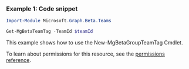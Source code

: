 ### Example 1: Code snippet

```powershell
Import-Module Microsoft.Graph.Beta.Teams

Get-MgBetaTeamTag -TeamId $teamId
```
This example shows how to use the New-MgBetaGroupTeamTag Cmdlet.

To learn about permissions for this resource, see the [permissions reference](/graph/permissions-reference).

